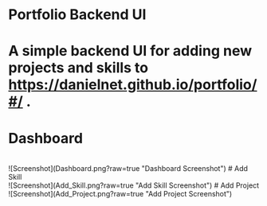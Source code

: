 # Portfolio Backend UI
# A simple backend UI for adding new projects and skills to https://danielnet.github.io/portfolio/#/ .
# Dashboard
<br>
![Screenshot](Dashboard.png?raw=true "Dashboard Screenshot")
# Add Skill
<br>
![Screenshot](Add_Skill.png?raw=true "Add Skill Screenshot")
# Add Project
<br>
![Screenshot](Add_Project.png?raw=true "Add Project Screenshot")
